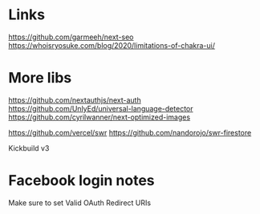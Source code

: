 # Links
https://github.com/garmeeh/next-seo
https://whoisryosuke.com/blog/2020/limitations-of-chakra-ui/

# More libs
https://github.com/nextauthjs/next-auth
https://github.com/UnlyEd/universal-language-detector
https://github.com/cyrilwanner/next-optimized-images

https://github.com/vercel/swr
https://github.com/nandorojo/swr-firestore

Kickbuild v3

# Facebook login notes
Make sure to set Valid OAuth Redirect URIs

